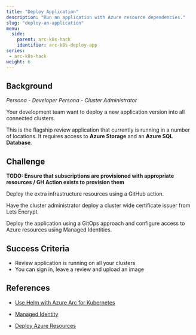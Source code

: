 ```yaml
---
title: "Deploy Application"
description: "Run an application with Azure resource dependencies."
slug: "deploy-an-application"
menu:
  side:
    parent: arc-k8s-hack
    identifier: arc-k8s-deploy-app
series:
 - arc-k8s-hack
weight: 6
---
```


## Background

*Persona - Developer*
*Persona - Cluster Administrator*

Your development team want to deploy a new application version into all connected clusters.

This is the flagship review application that currently is running in a number of locations. It requires access to **Azure Storage** and an **Azure SQL Database**.

## Challenge

**TODO: Ensure that subscriptions are provisioned with appropriate resources / GH Action exists to provision them** 

Deploy the extra infrastructure resources using a GitHub action.

Have the cluster administrator deploy a cluster wide certificate issuer from Lets Encrypt.

Deploy the application using a GitOps approach and configure access to Azure resources using Managed Identities.

## Success Criteria

* Review application is running on all your clusters
* You can sign in, leave a review and upload an image

## References

* [Use Helm with Azure Arc for Kubernetes](https://docs.microsoft.com/azure/azure-arc/kubernetes/use-gitops-with-helm#overview-of-using-gitops-and-helm-with-azure-arc-enabled-kubernetes)

* [Managed Identity](https://docs.microsoft.com/azure/active-directory/managed-identities-azure-resources/overview)

* [Deploy Azure Resources](https://github.com/jasoncabot-ms/arc-for-kubernetes)